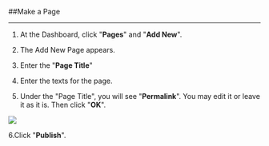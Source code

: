 ##Make a Page

---------------------
1. At the Dashboard, click "**Pages**" and "**Add New**".

2. The Add New Page appears.

3. Enter the "**Page Title**"

4. Enter the texts for the page.

5. Under the "Page Title", you will see "**Permalink**". You may edit it or leave it as it is. Then click "**OK**".

<img src="https://cloud.githubusercontent.com/assets/7699775/7001531/f619eaa4-dc75-11e4-8ced-91d20df62e23.png">

6.Click "**Publish**". 
